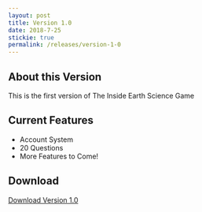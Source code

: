 ```yaml
---
layout: post
title: Version 1.0
date: 2018-7-25
stickie: true
permalink: /releases/version-1-0
---
```


<title>Version 1.0 - The Inside Earth Science Game</title>

## About this Version

This is the first version of The Inside Earth Science Game

## Current Features

<ul>
 <li>Account System</li>
 <li>20 Questions</li>
 <li>More Features to Come!</li>
</ul>

## Download

<a href="https://www.insideearthsciencegame.ga/files/inside-earth-science-game.zip">Download Version 1.0</a>
